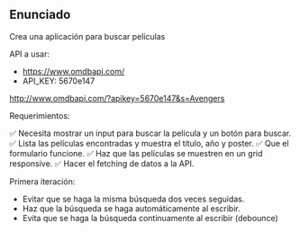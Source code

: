 ## Enunciado

Crea una aplicación para buscar películas

API a usar:

- https://www.omdbapi.com/
- API_KEY: 5670e147

http://www.omdbapi.com/?apikey=5670e147&s=Avengers

Requerimientos:

✅ Necesita mostrar un input para buscar la película y un botón para buscar.
✅ Lista las películas encontradas y muestra el título, año y poster.
✅ Que el formulario funcione.
✅ Haz que las películas se muestren en un grid responsive.
✅ Hacer el fetching de datos a la API.

Primera iteración:

- Evitar que se haga la misma búsqueda dos veces seguidas.
- Haz que la búsqueda se haga automáticamente al escribir.
- Evita que se haga la búsqueda continuamente al escribir (debounce)